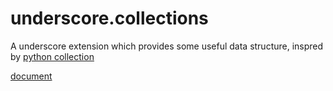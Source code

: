 underscore.collections
======================


A underscore extension which provides some useful data structure, inspred by [python collection](http://docs.python.org/2/library/collections.html)

[document](http://zhy0216.github.io/underscore.collections/)

